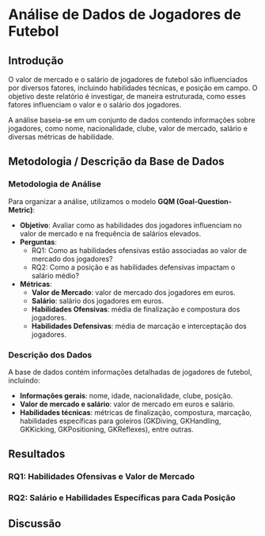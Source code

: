 # Análise de Dados de Jogadores de Futebol

## Introdução

O valor de mercado e o salário de jogadores de futebol são influenciados por diversos fatores, incluindo habilidades técnicas, e posição em campo. O objetivo deste relatório é investigar, de maneira estruturada, como esses fatores influenciam o valor e o salário dos jogadores.

A análise baseia-se em um conjunto de dados contendo informações sobre jogadores, como nome, nacionalidade, clube, valor de mercado, salário e diversas métricas de habilidade.

## Metodologia / Descrição da Base de Dados

### Metodologia de Análise

Para organizar a análise, utilizamos o modelo **GQM (Goal-Question-Metric)**:
- **Objetivo**: Avaliar como as habilidades dos jogadores influenciam no valor de mercado e na frequência de salários elevados.
- **Perguntas**:
  - RQ1: Como as habilidades ofensivas estão associadas ao valor de mercado dos jogadores?
  - RQ2: Como a posição e as habilidades defensivas impactam o salário médio?
- **Métricas**:
  - **Valor de Mercado**: valor de mercado dos jogadores em euros.
  - **Salário**: salário dos jogadores em euros.
  - **Habilidades Ofensivas**: média de finalização e compostura dos jogadores.
  - **Habilidades Defensivas**: média de marcação e interceptação dos jogadores.

### Descrição dos Dados

A base de dados contém informações detalhadas de jogadores de futebol, incluindo:
- **Informações gerais**: nome, idade, nacionalidade, clube, posição.
- **Valor de mercado e salário**: valor de mercado em euros e salário.
- **Habilidades técnicas**: métricas de finalização, compostura, marcação, habilidades específicas para goleiros (GKDiving, GKHandling, GKKicking, GKPositioning, GKReflexes), entre outras.

## Resultados

### RQ1: Habilidades Ofensivas e Valor de Mercado

### RQ2: Salário e Habilidades Específicas para Cada Posição

##  Discussão
